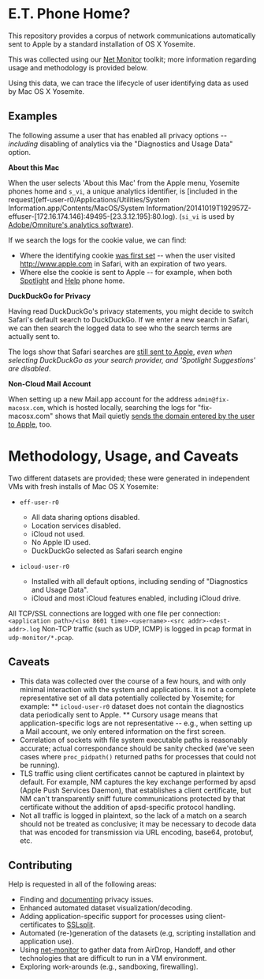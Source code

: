 # E.T. Phone Home?

This repository provides a corpus of network communications automatically sent
to Apple by a standard installation of OS X Yosemite.

This was collected using our
[Net Monitor](https://github.com/fix-macosx/net-monitor) toolkit; more information regarding usage and methodology is provided below.

Using this data, we can trace the lifecycle of user identifying data
as used by Mac OS X Yosemite.

## Examples

The following assume a user that has enabled all privacy options -- *including* disabling
of analytics via the "Diagnostics and Usage Data" option.

**About this Mac**

When the user selects 'About this Mac' from the Apple menu, Yosemite phones home and `s_vi`, a unique analytics identifier, is [included in the request](eff-user-r0/Applications/Utilities/System Information.app/Contents/MacOS/System Information/20141019T192957Z-effuser-[172.16.174.146]:49495-[23.3.12.195]:80.log). (`si_vi` is used by [Adobe/Omniture's analytics software](http://microsite.omniture.com/t2/help/en_US/whitepapers/cookies/cookies_analytics.html#concept_98805569FE284595B34A7684647D7C71__section_5D50A078DE444D12B7D927D68FF3B679)).

If we search the logs for the cookie value, we can find:

* Where the identifying cookie [was first set](eff-user-r0/System/Library/Frameworks/WebKit.framework/Versions/A/XPCServices/com.apple.WebKit.Networking.xpc/Contents/MacOS/com.apple.WebKit.Networking/20141019T192908Z-effuser-[172.16.174.146]:49491-[66.235.139.206]:80.log) -- when the user visited <http://www.apple.com> in Safari, with an expiration of two years.
* Where else the cookie is sent to Apple -- for example, when both [Spotlight](eff-user-r0/System/Library/CoreServices/Spotlight.app/Contents/XPCServices/com.apple.metadata.SpotlightNetHelper.xpc/Contents/MacOS/com.apple.metadata.SpotlightNetHelper/20141019T200316Z-effuser-[172.16.174.146]:49166-[17.254.32.16]:80.log) and [Help](eff-user-r0/System/Library/CoreServices/HelpViewer.app/Contents/MacOS/HelpViewer/20141019T193022Z-effuser-[172.16.174.146]:49539-[96.17.236.244]:443.log) phone home.

**DuckDuckGo for Privacy**

Having read DuckDuckGo's privacy statements, you might decide to switch Safari's default search to DuckDuckGo. If we enter a new search in Safari, we can then search the logged data to see who the search terms are actually sent to.

The logs show that Safari searches are [still sent to Apple](eff-user-r0/Applications/Safari.app/Contents/MacOS/Safari/20141019T204534Z-effuser-[172.16.174.146]:49700-[17.249.89.247]:443.log), *even when selecting DuckDuckGo as your search provider, and 'Spotlight Suggestions' are disabled*.

**Non-Cloud Mail Account**

When setting up a new Mail.app account for the address `admin@fix-macosx.com`, which is hosted locally, searching the
logs for "fix-macosx.com" shows that Mail quietly [sends the domain entered by the user to Apple](eff-user-r0/Applications/Mail.app/Contents/MacOS/Mail/20141019T193338Z-effuser-[172.16.174.146]:49713-[17.134.62.228]:443.log), too.

# Methodology, Usage, and Caveats

Two different datasets are provided; these were generated in independent VMs
with fresh installs of Mac OS X Yosemite:

* `eff-user-r0`
	* All data sharing options disabled.
	* Location services disabled.
	* iCloud not used.
	* No Apple ID used.
	* DuckDuckGo selected as Safari search engine

* `icloud-user-r0`
	* Installed with all default options, including sending of "Diagnostics and Usage Data".
	* iCloud and most iCloud features enabled, including iCloud drive.

All TCP/SSL connections are logged with one file per connection: `<application path>/<iso 8601 time>-<username>-<src addr>-<dest-addr>.log`
Non-TCP traffic (such as UDP, ICMP) is logged in pcap format in `udp-monitor/*.pcap`.

## Caveats

* This data was collected over the course of a few hours, and with only minimal interaction with the system and applications. It is
not a complete representative set of all data potentially collected by Yosemite; for example:
** `icloud-user-r0` dataset does not contain the diagnostics data periodically sent to Apple.
** Cursory usage means that application-specific logs are not representative -- e.g., when setting up a Mail account, we only entered information on the first screen.
* Correlation of sockets with file system executable paths is reasonably accurate; actual correspondance should be sanity checked (we've
seen cases where `proc_pidpath()` returned paths for processes that could not be running).
* TLS traffic using client certificates cannot be captured in plaintext by default. For
example, NM captures the key exchange performed by apsd (Apple Push Services Daemon),
that establishes a client certificate, but NM can't transparently sniff future communications
protected by that certificate without the addition of apsd-specific protocol handling.
* Not all traffic is logged in plaintext, so the lack of a match on a search should not be treated as conclusive; it may be necessary to
decode data that was encoded for transmission via URL encoding, base64, protobuf, etc.

## Contributing

Help is requested in all of the following areas:

* Finding and [documenting](https://github.com/fix-macosx/fix-macosx/issues) privacy issues.
* Enhanced automated dataset visualization/decoding.
* Adding application-specific support for processes using client-certificates to [SSLsplit](https://github.com/fix-macosx/sslsplit).
* Automated (re-)generation of the datasets (e.g, scripting installation and application use).
* Using [net-monitor](https://github.com/fix-macosx/net-monitor) to gather data from AirDrop, Handoff, and other technologies that are difficult to run in a VM environment.
* Exploring work-arounds (e.g., sandboxing, firewalling).
